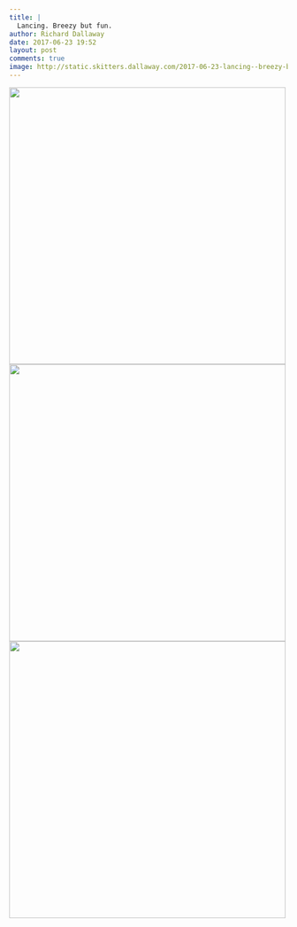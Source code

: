 ```yaml
---
title: |
  Lancing. Breezy but fun.
author: Richard Dallaway
date: 2017-06-23 19:52
layout: post
comments: true
image: http://static.skitters.dallaway.com/2017-06-23-lancing--breezy-but-fun-thumb-IMG_2543.JPG
---
```


<div>
        <a href="http://static.skitters.dallaway.com/2017-06-23-lancing--breezy-but-fun-fullsize-IMG_2543.JPG">
          <img src="http://static.skitters.dallaway.com/2017-06-23-lancing--breezy-but-fun-thumb-IMG_2543.JPG" width="500" height="500"/>
        </a>
      </div><div>
        <a href="http://static.skitters.dallaway.com/2017-06-23-lancing--breezy-but-fun-fullsize-FullSizeRender.jpg">
          <img src="http://static.skitters.dallaway.com/2017-06-23-lancing--breezy-but-fun-thumb-FullSizeRender.jpg" width="500" height="500"/>
        </a>
      </div><div>
        <a href="http://static.skitters.dallaway.com/2017-06-23-lancing--breezy-but-fun-fullsize-FullSizeRender.jpg">
          <img src="http://static.skitters.dallaway.com/2017-06-23-lancing--breezy-but-fun-thumb-FullSizeRender.jpg" width="500" height="500"/>
        </a>
      </div>


   
      